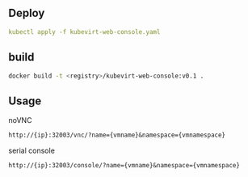 ## Deploy
```yaml
kubectl apply -f kubevirt-web-console.yaml
```

## build
```bash
docker build -t <registry>/kubevirt-web-console:v0.1 .
```

## Usage

noVNC

```txt
http://{ip}:32003/vnc/?name={vmname}&namespace={vmnamespace}
```

serial console

```txt
http://{ip}:32003/console/?name={vmname}&namespace={vmnamespace}
```

